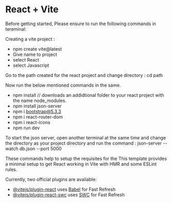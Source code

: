 # React + Vite

Before getting started, Please ensure to run the following commands in tereminal: 

Creating a vite project : 
 * npm create vite@latest
 * Give name to project
 * select React
 * select Javascript

Go to the path created for the react project and change directory : cd path 

Now run the below mentioned commands in the same.
 * npm install // downloads an addidtional folder to your react project with the name node_modules.
 * npm install json-server
 * npm i bootstrap@5.3.3
 * npm i react-router-dom
 * npm i react-icons
 * npm run dev

To start the json server, open another terminal at the same time and change the directory as your project directory and run the command : json-server --watch db.json --port 5000

These commands help to setup the requisites for the 
This template provides a minimal setup to get React working in Vite with HMR and some ESLint rules.

Currently, two official plugins are available:

- [@vitejs/plugin-react](https://github.com/vitejs/vite-plugin-react/blob/main/packages/plugin-react/README.md) uses [Babel](https://babeljs.io/) for Fast Refresh
- [@vitejs/plugin-react-swc](https://github.com/vitejs/vite-plugin-react-swc) uses [SWC](https://swc.rs/) for Fast Refresh
